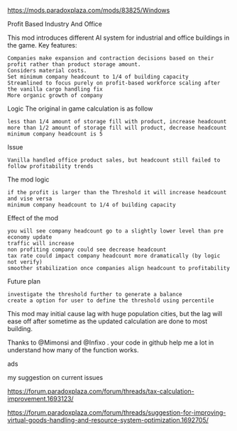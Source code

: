 https://mods.paradoxplaza.com/mods/83825/Windows

Profit Based Industry And Office

This mod introduces different AI system for industrial and office buildings in the game.
Key features:

    Companies make expansion and contraction decisions based on their profit rather than product storage amount.
    Considers material costs.
    Set minimum company headcount to 1/4 of building capacity
    Streamlined to focus purely on profit-based workforce scaling after the vanilla cargo handling fix
    More organic growth of company

Logic
The original in game calculation is as follow

    less than 1/4 amount of storage fill with product, increase headcount
    more than 1/2 amount of storage fill will product, decrease headcount
    minimum company headcount is 5

Issue

    Vanilla handled office product sales, but headcount still failed to follow profitability trends

The mod logic

    if the profit is larger than the Threshold it will increase headcount and vise versa
    minimum company headcount to 1/4 of building capacity

Effect of the mod

    you will see company headcount go to a slightly lower level than pre economy update
    traffic will increase
    non profiting company could see decrease headcount
    tax rate could impact company headcount more dramatically (by logic not verify)
    smoother stabilization once companies align headcount to profitability

Future plan

    investigate the threshold further to generate a balance
    create a option for user to define the threshold using percentile

This mod may initial cause lag with huge population cities, but the lag will ease off after sometime as the updated calculation are done to most building.

Thanks to @Mimonsi and @Infixo . your code in github help me a lot in understand how many of the function works.

ads

my suggestion on current issues

https://forum.paradoxplaza.com/forum/threads/tax-calculation-improvement.1693123/

https://forum.paradoxplaza.com/forum/threads/suggestion-for-improving-virtual-goods-handling-and-resource-system-optimization.1692705/

